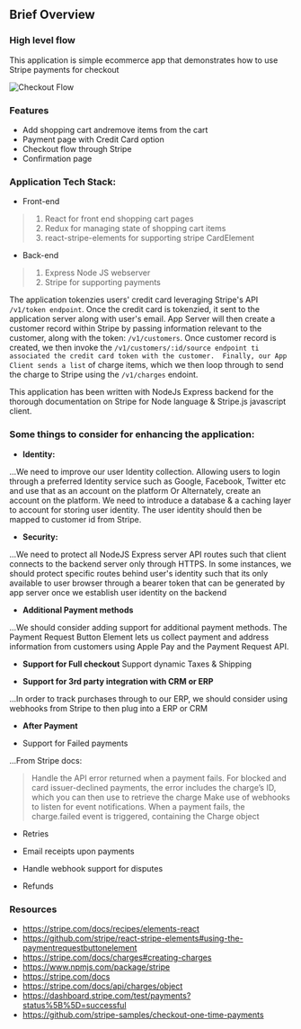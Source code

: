 ## Brief Overview

### High level flow
This application is simple ecommerce app that demonstrates how to use Stripe payments for checkout

![Checkout Flow](https://i.imgur.com/UAE8pdi.png)


### Features
* Add shopping cart andremove items from the cart
* Payment page with Credit Card option
* Checkout flow through Stripe
* Confirmation page

### Application Tech Stack:
* Front-end
> 1. React for front end shopping cart pages
> 2. Redux for managing state of shopping cart items
> 3. react-stripe-elements for supporting stripe CardElement
* Back-end
> 1. Express Node JS webserver
> 2. Stripe for supporting payments

The application tokenzies users' credit card leveraging Stripe's API `/v1/token endpoint`. Once the credit card is tokenzied, it sent to the application server along with user's email. App Server will then create a customer record within Stripe by passing information relevant to the customer, along with the token: `/v1/customers`. Once customer record is created, we then invoke the `/v1/customers/:id/source endpoint ti associated the credit card token with the customer. 
Finally, our App Client sends a list` of charge items, which we then loop through to send the charge to Stripe using the `/v1/charges` endoint. 

This application has been written with NodeJs Express backend for the thorough documentation on Stripe for Node language & Stripe.js javascript client.


### Some things to consider for enhancing the application:
- **Identity:** 

...We need to improve our user Identity collection. Allowing users to login through a preferred Identity service such as Google, Facebook, Twitter etc and use that as an account on the platform Or Alternately, create an account on the platform.
We need to introduce a database & a caching layer to account for storing user identity. The user identity should then be mapped to customer id from Stripe. 

- **Security:**

...We need to protect all NodeJS Express server API routes such that client connects to the backend server only through HTTPS. In some instances, we should protect specific routes behind user's identity such that its only available to user browser through a bearer token that can be generated by app server once we establish user identity on the backend

- **Additional Payment methods**

...We should consider adding support for additional payment methods. The Payment Request Button Element lets us collect payment and address information from  customers using Apple Pay and the Payment Request API.

- **Support for Full checkout**
Support dynamic Taxes & Shipping

- **Support for 3rd party integration with CRM or ERP**

...In order to track purchases through to our ERP, we should consider using webhooks from Stripe to then plug into a ERP or CRM

- **After Payment**

- Support for Failed payments

...From Stripe docs: 
>Handle the API error returned when a payment fails. For blocked and card issuer-declined payments, the error includes the charge’s ID, which you can then use to retrieve the charge
>Make use of webhooks to listen for event notifications. When a payment fails, the charge.failed event is triggered, containing the Charge object

- Retries

- Email receipts upon payments

- Handle webhook support for disputes

- Refunds



### Resources
- https://stripe.com/docs/recipes/elements-react
- https://github.com/stripe/react-stripe-elements#using-the-paymentrequestbuttonelement
- https://stripe.com/docs/charges#creating-charges
- https://www.npmjs.com/package/stripe
- https://stripe.com/docs
- https://stripe.com/docs/api/charges/object
- https://dashboard.stripe.com/test/payments?status%5B%5D=successful
- https://github.com/stripe-samples/checkout-one-time-payments
  
